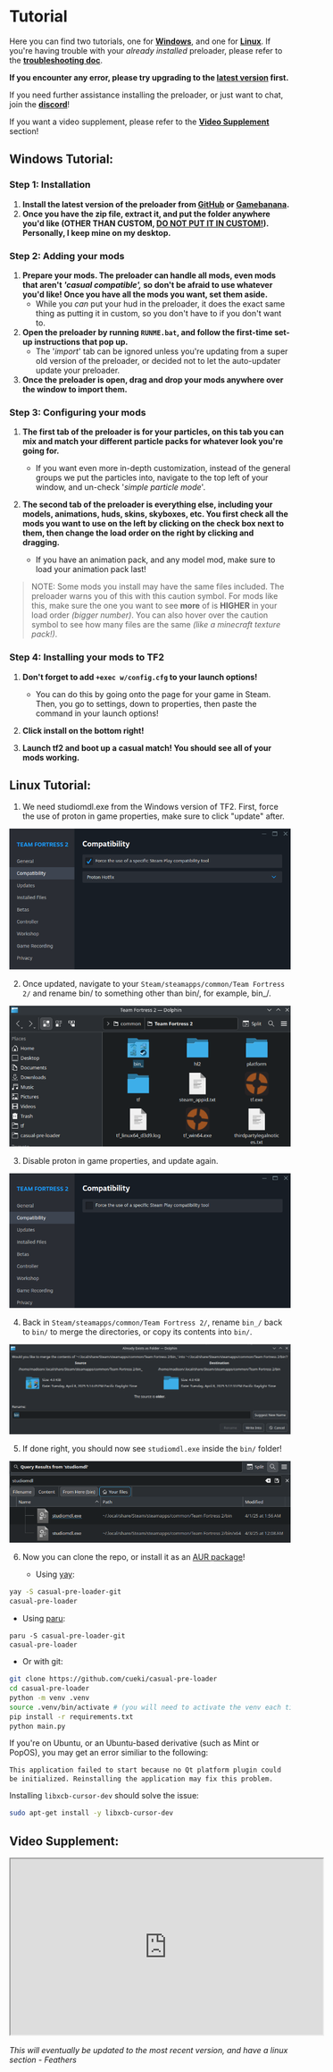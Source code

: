 # Tutorial
Here you can find two tutorials, one for [**Windows**](#windows-tutorial), and one for [**Linux**](#linux-tutorial). If you're having trouble with your *already installed* preloader, please refer to the **[troubleshooting doc](troubleshooting.md)**.

**If you encounter any error, please try upgrading to the [latest version](https://github.com/cueki/casual-pre-loader/releases) first.**

If you need further assistance installing the preloader, or just want to chat, join the **[discord](https://discord.gg/64sNFhqUaB)**!

If you want a video supplement, please refer to the [**Video Supplement**](#video-supplement) section!

## Windows Tutorial:

### Step 1: Installation

1. **Install the latest version of the preloader from [GitHub](https://github.com/cueki/casual-pre-loader/releases) or [Gamebanana](https://gamebanana.com/tools/19049).**
2. **Once you have the zip file, extract it, and put the folder anywhere you'd like (OTHER THAN CUSTOM, <u>DO NOT PUT IT IN CUSTOM!</u>). Personally, I keep mine on my desktop.**

### Step 2: Adding your mods

1. **Prepare your mods. The preloader can handle all mods, even mods that aren't *'casual compatible',* so don't be afraid to use whatever you'd like! Once you have all the mods you want, set them aside.** 
      - While you *can* put your hud in the preloader, it does the exact same thing as putting it in custom, so you don't have to if you don't want to.
2. **Open the preloader by running `RUNME.bat`, and follow the first-time set-up instructions that pop up.** 
      - The '*import*' tab can be ignored unless you're updating from a super old version of the preloader, or decided not to let the auto-updater update your preloader.
3. **Once the preloader is open, drag and drop your mods anywhere over the window to import them.**

### Step 3: Configuring your mods

1. **The first tab of the preloader is for your particles, on this tab you can mix and match your different particle packs for whatever look you're going for.** 
      - If you want even more in-depth customization, instead of the general groups we put the particles into, navigate to the top left of your window, and un-check '*simple particle mode*'.

2. **The second tab of the preloader is everything else, including your models, animations, huds, skins, skyboxes, etc. You first check all the mods you want to use on the left by clicking on the check box next to them, then change the load order on the right by clicking and dragging.** 
      - If you have an animation pack, and any model mod, make sure to load your animation pack last!
>NOTE: Some mods you install may have the same files included. The preloader warns you of this with this caution symbol.
For mods like this, make sure the one you want to see **more** of is **HIGHER** in your load order *(bigger number)*. You can also hover over the caution symbol to see how many files are the same *(like a minecraft texture pack!)*.


### Step 4: Installing your mods to TF2

  1. **Don't forget to add `+exec w/config.cfg` to your launch options!** 
     - You can do this by going onto the page for your game in Steam. Then, you go to settings, down to properties, then paste the command in your launch options!
  2. **Click install on the bottom right!**

  3. **Launch tf2 and boot up a casual match! You should see all of your mods working.**

## Linux Tutorial:
1. We need studiomdl.exe from the Windows version of TF2. First, force the use of proton in game properties, make sure to click "update" after.

![proton](images/proton.png)

2. Once updated, navigate to your `Steam/steamapps/common/Team Fortress 2/` and rename bin/ to something other than bin/, for example, bin_/.

![bin](images/bin.png)

3. Disable proton in game properties, and update again.

![disable proton](images/disable_proton.png)

4. Back in `Steam/steamapps/common/Team Fortress 2/`, rename `bin_/` back to `bin/` to merge the directories, or copy its contents into `bin/`.

![bin merge](images/bin_merge.png)

5. If done right, you should now see `studiomdl.exe` inside the `bin/` folder!

![studiomdl](images/studiomdl.png)

6. Now you can clone the repo, or install it as an [AUR package](https://aur.archlinux.org/packages/casual-pre-loader-git)!

   - Using [yay](https://github.com/Jguer/yay):
```sh
yay -S casual-pre-loader-git
casual-pre-loader
```

   - Using [paru](https://github.com/Morganamilo/paru):
```sg
paru -S casual-pre-loader-git
casual-pre-loader
```

   - Or with git:
```sh
git clone https://github.com/cueki/casual-pre-loader
cd casual-pre-loader
python -m venv .venv
source .venv/bin/activate # (you will need to activate the venv each time)
pip install -r requirements.txt
python main.py
```

If you're on Ubuntu, or an Ubuntu-based derivative (such as Mint or PopOS), you may get an error similiar to the following:
```
This application failed to start because no Qt platform plugin could be initialized. Reinstalling the application may fix this problem.
```
Installing `libxcb-cursor-dev` should solve the issue:
```sh
sudo apt-get install -y libxcb-cursor-dev
```

## Video Supplement:
<iframe width="560" height="315" src="https://www.youtube.com/watch?v=2L1A86x_m5A" frameborder="3" allow="accelerometer; autoplay; clipboard-write; encrypted-media; gyroscope; picture-in-picture" allowfullscreen></iframe>

*This will eventually be updated to the most recent version, and have a linux section - Feathers*
